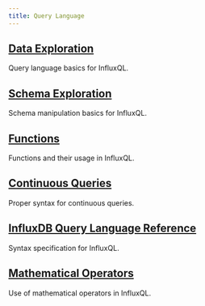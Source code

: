 ```yaml
---
title: Query Language
---
```

## [Data Exploration](/influxdb/v0.11/query_language/data_exploration/)

Query language basics for InfluxQL.

## [Schema Exploration](/influxdb/v0.11/query_language/schema_exploration/)

Schema manipulation basics for InfluxQL.

## [Functions](/influxdb/v0.11/query_language/functions/)

Functions and their usage in InfluxQL.

## [Continuous Queries](/influxdb/v0.11/query_language/continuous_queries/)

Proper syntax for continuous queries.

## [InfluxDB Query Language Reference](/influxdb/v0.11/query_language/spec/)

Syntax specification for InfluxQL.

## [Mathematical Operators](/influxdb/v0.11/query_language/math_operators/)

Use of mathematical operators in InfluxQL.
